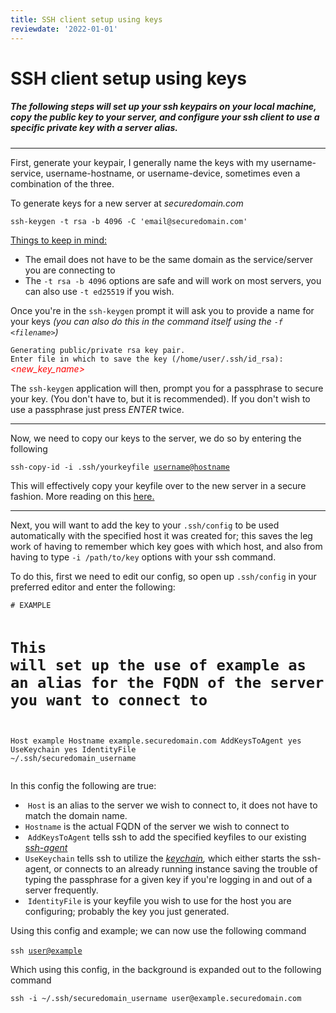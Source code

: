 ```yaml
---
title: SSH client setup using keys
reviewdate: '2022-01-01'
---
```


# SSH client setup using keys

<h5 id="bkmrk-the-following-steps-">The following steps will set up your ssh keypairs on your local machine, copy the public key to your server, and configure your ssh client to use a specific private key with a server alias.</h5>
<hr id="bkmrk-">
<p id="bkmrk-first%2C-generate-your">First, generate your keypair, I generally name the keys with my username-service, username-hostname, or username-device, sometimes even a combination of the three.</p>
<p id="bkmrk-to-generate-keys-for">To generate keys for a new server at <em>securedomain.com</em></p>
<p id="bkmrk-ssh-keygen--t-rsa--b"><code>ssh-keygen -t rsa -b 4096 -C 'email@securedomain.com'</code></p>
<p id="bkmrk-things-to-keep-in-mi"><span style="text-decoration: underline;">Things to keep in mind:</span></p>
<ul id="bkmrk-the-email-does-not-h">
<li>The email does not have to be the same domain as the service/server you are connecting to</li>
<li>The <code>-t rsa -b 4096</code> options are safe and will work on most servers, you can also use <code>-t ed25519</code> if you wish.</li>
</ul>
<p id="bkmrk-once-you%27re-in-the-s">Once you're in the <code>ssh-keygen</code> prompt it will ask you to provide a name for your keys <em>(you can also do this in the command itself using the <code>-f &lt;filename&gt;</code>)</em></p>
<p id="bkmrk-generating-public%2Fpr"><code>Generating public/private rsa key pair.</code><br><code>Enter file in which to save the key (/home/user/.ssh/id_rsa):</code> <span style="color: #ff0000;"><em>&lt;new_key_name&gt;</em></span></p>
<p id="bkmrk-the-ssh-keygen-appli">The <code>ssh-keygen</code> application will then, prompt you for a passphrase to secure your key. (You don't have to, but it is recommended). If you don't wish to use a passphrase just press <em>ENTER</em> twice.</p>
<hr id="bkmrk--0">
<p id="bkmrk-now%2C-we-need-to-copy">Now, we need to copy our keys to the server, we do so by entering the following</p>
<p id="bkmrk-ssh-copy-id--i-.ssh%2F"><code>ssh-copy-id -i .ssh/yourkeyfile <a href="mailto:username@hostname">username@hostname</a></code></p>
<p id="bkmrk-this-will-effectivel">This will effectively copy your keyfile over to the new server in a secure fashion. More reading on this <a title="https://www.ssh.com/ssh/copy-id" href="https://www.ssh.com/ssh/copy-id">here.</a></p>
<hr id="bkmrk--1">
<p id="bkmrk-next%2C-you-will-want-">Next, you will want to add the key to your <code>.ssh/config</code> to be used automatically with the specified host it was created for; this saves the leg work of having to remember which key goes with which host, and also from having to type <code>-i /path/to/key</code> options with your ssh command.</p>
<p id="bkmrk-to-do-this%2C-first-we">To do this, first we need to edit our config, so open up <code>.ssh/config</code> in your preferred editor and enter the following:</p>
<pre id="bkmrk-%23-example-%23-this-wil"><code class="language-shell"># EXAMPLE

# This will set up the use of example as an alias for the FQDN of the server you want to connect to
Host example
Hostname example.securedomain.com
AddKeysToAgent yes
UseKeychain yes
IdentityFile ~/.ssh/securedomain_username</code></pre>
<p id="bkmrk-in-this-config-the-f">In this config the following are true:</p>
<ul id="bkmrk-%C2%A0host-is-an-alias-to">
<li> <code>Host</code> is an alias to the server we wish to connect to, it does not have to match the domain name.</li>
<li>
<code>Hostname</code> is the actual FQDN of the server we wish to connect to</li>
<li> <code>AddKeysToAgent</code> tells ssh to add the specified keyfiles to our existing <a title="https://www.ssh.com/ssh/agent" href="https://www.ssh.com/ssh/agent">s<em>sh-agent</em></a>
</li>
<li>
<code>UseKeychain</code> tells ssh to utilize the <em><a title="https://www.techrepublic.com/article/configure-it-quick-use-keychain-to-simplify-ssh-connections/" href="https://www.techrepublic.com/article/configure-it-quick-use-keychain-to-simplify-ssh-connections/">keychain</a>, </em>which either starts the ssh-agent, or connects to an already running instance saving the trouble of typing the passphrase for a given key if you're logging in and out of a server frequently.</li>
<li> <code>IdentityFile</code> is your keyfile you wish to use for the host you are configuring; probably the key you just generated.</li>
</ul>
<p id="bkmrk-using-this-config-an">Using this config and example; we can now use the following command<br><br><code>ssh <a href="mailto:user@example">user@example</a></code></p>
<p id="bkmrk-which-using-this-con">Which using this config, in the background is expanded out to the following command</p>
<p id="bkmrk-ssh--i-%7E%2F.ssh%2Fsecure"><code>ssh -i ~/.ssh/securedomain_username user@example.securedomain.com</code></p>